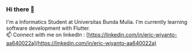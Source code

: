 ### Hi there 👋
I'm a Informatics Student at Universitas Bunda Mulia. I'm currently learning software development with Flutter.
<br>
📫 Connect with me on linkedIn : [https://linkedin.com/in/eric-wiyanto-aa640022a](https://linkedin.com/in/eric-wiyanto-aa640022a)
<!--
**wiyantoeric/wiyantoeric** is a ✨ _special_ ✨ repository because its `README.md` (this file) appears on your GitHub profile.

Here are some ideas to get you started:

- 🔭 I’m currently working on ...
- 🌱 I’m currently learning ...
- 👯 I’m looking to collaborate on ...
- 🤔 I’m looking for help with ...
- 💬 Ask me about ...
- 📫 How to reach me: ...
- 😄 Pronouns: ...
- ⚡ Fun fact: ...
-->
